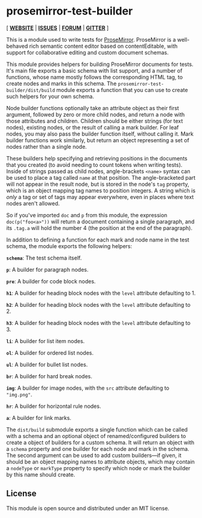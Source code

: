 # prosemirror-test-builder

[ [**WEBSITE**](http://prosemirror.net) | [**ISSUES**](https://github.com/prosemirror/prosemirror-test-builder/issues) | [**FORUM**](https://discuss.prosemirror.net) | [**GITTER**](https://gitter.im/ProseMirror/prosemirror) ]

This is a module used to write tests for [ProseMirror](http://prosemirror.net).
ProseMirror is a well-behaved rich semantic content editor based on
contentEditable, with support for collaborative editing and custom
document schemas.

This module provides helpers for building ProseMirror documents for
tests. It's main file exports a basic schema with list support, and a
number of functions, whose name mostly follows the corresponding HTML
tag, to create nodes and marks in this schema. The
`prosemirror-test-builder/dist/build` module exports a function that
you can use to create such helpers for your own schema.

Node builder functions optionally take an attribute object as their
first argument, followed by zero or more child nodes, and return a
node with those attributes and children. Children should be either
strings (for text nodes), existing nodes, or the result of calling a
mark builder. For leaf nodes, you may also pass the builder function
itself, without calling it. Mark builder functions work similarly, but
return an object representing a set of nodes rather than a single
node.

These builders help specifying and retrieving positions in the
documents that you created (to avoid needing to count tokens when
writing tests). Inside of strings passed as child nodes,
angle-brackets `<name>` syntax can be used to place a tag called
`name` at that position. The angle-bracketed part will not appear in
the result node, but is stored in the node's `tag` property, which is
an object mapping tag names to position integers. A string which is
_only_ a tag or set of tags may appear everywhere, even in places
where text nodes aren't allowed.

So if you've imported `doc` and `p` from this module, the expression
`doc(p("foo<a>"))` will return a document containing a single
paragraph, and its `.tag.a` will hold the number 4 (the position at
the end of the paragraph).

In addition to defining a function for each mark and node name in the
test schema, the module exports the following helpers:

**`schema`**: The test schema itself.

**`p`**: A builder for paragraph nodes.

**`pre`**: A builder for code block nodes.

**`h1`**: A builder for heading block nodes with the `level` attribute defaulting to 1.

**`h2`**: A builder for heading block nodes with the `level` attribute defaulting to 2.

**`h3`**: A builder for heading block nodes with the `level` attribute defaulting to 3.

**`li`**: A builder for list item nodes.

**`ol`**: A builder for ordered list nodes.

**`ul`**: A builder for bullet list nodes.

**`br`**: A builder for hard break nodes.

**`img`**: A builder for image nodes, with the `src` attribute defaulting to `"img.png"`.

**`hr`**: A builder for horizontal rule nodes.

**`a`**: A builder for link marks.

The `dist/build` submodule exports a single function which can be
called with a schema and an optional object of renamed/configured
builders to create a object of builders for a custom schema. It will
return an object with a `schema` property and one builder for each
node and mark in the schema. The second argument can be used to add
custom builders—if given, it should be an object mapping names to
attribute objects, which may contain a `nodeType` or `markType`
property to specify which node or mark the builder by this name should
create.

## License

This module is open source and distributed under an MIT license.
